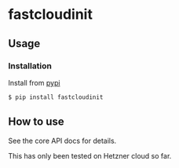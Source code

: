 # fastcloudinit


<!-- WARNING: THIS FILE WAS AUTOGENERATED! DO NOT EDIT! -->

## Usage

### Installation

Install from [pypi](https://pypi.org/project/fastcloudinit/)

``` sh
$ pip install fastcloudinit
```

## How to use

See the core API docs for details.

This has only been tested on Hetzner cloud so far.
